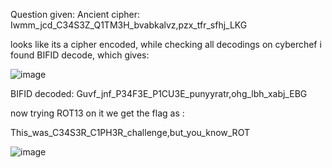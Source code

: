 Question given:
Ancient cipher: Iwmm_jcd_C34S3Z_Q1TM3H_bvabkalvz,pzx_tfr_sfhj_LKG

looks like its a cipher encoded, while checking all decodings on cyberchef i found BIFID decode, which gives:


![image](https://github.com/Raafay892/CTF_writup/assets/98546327/cabd5ab7-403b-432a-8727-8e0a9983047f)


BIFID decoded: Guvf_jnf_P34F3E_P1CU3E_punyyratr,ohg_lbh_xabj_EBG

now trying ROT13 on it we get the flag as :

This_was_C34S3R_C1PH3R_challenge,but_you_know_ROT

![image](https://github.com/Raafay892/CTF_writup/assets/98546327/0f52ed0b-a60e-40c6-b5b9-622ef8327269)

